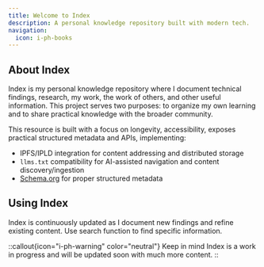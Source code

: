 ```yaml
---
title: Welcome to Index
description: A personal knowledge repository built with modern tech.
navigation:
  icon: i-ph-books
---
```


## About Index

Index is my personal knowledge repository where I document technical findings, research, my work, the work of others, and other useful information.
This project serves two purposes: to organize my own learning and to share practical knowledge with the broader community.

This resource is built with a focus on longevity, accessibility, exposes practical structured metadata and APIs, implementing:

- IPFS/IPLD integration for content addressing and distributed storage
- `llms.txt` compatibility for AI-assisted navigation and content discovery/ingestion
- [Schema.org](https://schema.org) for proper structured metadata

## Using Index

Index is continuously updated as I document new findings and refine existing content.
Use search function to find specific information.

::callout{icon="i-ph-warning" color="neutral"}
Keep in mind Index is a work in progress and will be updated soon with much more content.
::

